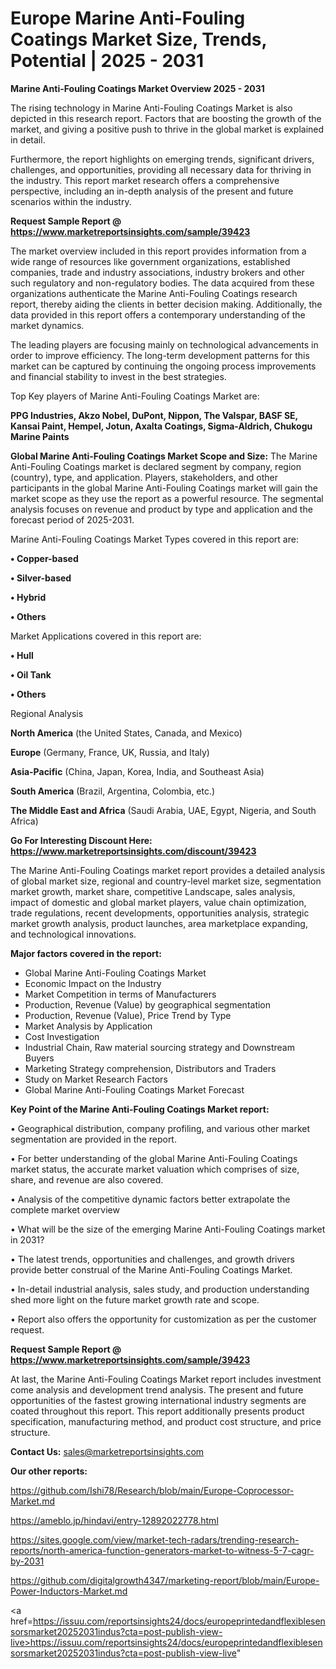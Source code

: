 # Europe Marine Anti-Fouling Coatings Market Size, Trends, Potential | 2025 - 2031

<Strong> Marine Anti-Fouling Coatings Market Overview 2025 - 2031</strong>

The rising technology in Marine Anti-Fouling Coatings Market is also depicted in this research report. Factors that are boosting the growth of the market, and giving a positive push to thrive in the global market is explained in detail.

Furthermore, the report highlights on emerging trends, significant drivers, challenges, and opportunities, providing all necessary data for thriving in the industry. This report market research offers a comprehensive perspective, including an in-depth analysis of the present and future scenarios within the industry.

<strong>Request Sample Report @ <a href=https://www.marketreportsinsights.com/sample/39423>https://www.marketreportsinsights.com/sample/39423</a></strong>

The market overview included in this report provides information from a wide range of resources like government organizations, established companies, trade and industry associations, industry brokers and other such regulatory and non-regulatory bodies. The data acquired from these organizations authenticate the Marine Anti-Fouling Coatings research report, thereby aiding the clients in better decision making. Additionally, the data provided in this report offers a contemporary understanding of the market dynamics.

The leading players are focusing mainly on technological advancements in order to improve efficiency. The long-term development patterns for this market can be captured by continuing the ongoing process improvements and financial stability to invest in the best strategies.

Top Key players of Marine Anti-Fouling Coatings Market are:

<strong>PPG Industries, Akzo Nobel, DuPont, Nippon, The Valspar, BASF SE, Kansai Paint, Hempel, Jotun, Axalta Coatings, Sigma-Aldrich, Chukogu Marine Paints</strong>

<strong><b>Global Marine Anti-Fouling Coatings Market Scope and Size:</b></strong>
The Marine Anti-Fouling Coatings market is declared segment by company, region (country), type, and application. Players, stakeholders, and other participants in the global Marine Anti-Fouling Coatings market will gain the market scope as they use the report as a powerful resource. The segmental analysis focuses on revenue and product by type and application and the forecast period of 2025-2031.

Marine Anti-Fouling Coatings Market Types covered in this report are:

<strong>•  Copper-based

•  Silver-based

•  Hybrid

•  Others</strong>

Market Applications covered in this report are:

<strong>•  Hull

•  Oil Tank

•  Others</strong> 

Regional Analysis

<strong>North America</strong> (the United States, Canada, and Mexico)

<strong>Europe</strong> (Germany, France, UK, Russia, and Italy)

<strong>Asia-Pacific</strong> (China, Japan, Korea, India, and Southeast Asia)

<strong>South America</strong> (Brazil, Argentina, Colombia, etc.)

<strong>The Middle East and Africa</strong> (Saudi Arabia, UAE, Egypt, Nigeria, and South Africa)

<strong>Go For Interesting Discount Here: <a href=https://www.marketreportsinsights.com/discount/39423>https://www.marketreportsinsights.com/discount/39423</a></strong>

The Marine Anti-Fouling Coatings market report provides a detailed analysis of global market size, regional and country-level market size, segmentation market growth, market share, competitive Landscape, sales analysis, impact of domestic and global market players, value chain optimization, trade regulations, recent developments, opportunities analysis, strategic market growth analysis, product launches, area marketplace expanding, and technological innovations.

<strong><b>Major factors covered in the report:</b></strong>
<ul>
  <li>Global Marine Anti-Fouling Coatings Market </li>
  <li>Economic Impact on the Industry</li>
  <li>Market Competition in terms of Manufacturers</li>
  <li>Production, Revenue (Value) by geographical segmentation</li>
  <li>Production, Revenue (Value), Price Trend by Type</li>
  <li>Market Analysis by Application</li>
  <li>Cost Investigation</li>
  <li>Industrial Chain, Raw material sourcing strategy and Downstream Buyers</li>
  <li>Marketing Strategy comprehension, Distributors and Traders</li>
  <li>Study on Market Research Factors</li>
  <li>Global Marine Anti-Fouling Coatings Market Forecast</li>
</ul>

<strong><b>Key Point of the Marine Anti-Fouling Coatings Market report:</b></strong>

• Geographical distribution, company profiling, and various other market segmentation are provided in the report.

• For better understanding of the global Marine Anti-Fouling Coatings market status, the accurate market valuation which comprises of size, share, and revenue are also covered.

• Analysis of the competitive dynamic factors better extrapolate the complete market overview

• What will be the size of the emerging Marine Anti-Fouling Coatings market in 2031?

• The latest trends, opportunities and challenges, and growth drivers provide better construal of the Marine Anti-Fouling Coatings Market.

• In-detail industrial analysis, sales study, and production understanding shed more light on the future market growth rate and scope.

• Report also offers the opportunity for customization as per the customer request.

<strong>Request Sample Report @ <a href=https://www.marketreportsinsights.com/sample/39423>https://www.marketreportsinsights.com/sample/39423</a></strong>

At last, the Marine Anti-Fouling Coatings Market report includes investment come analysis and development trend analysis. The present and future opportunities of the fastest growing international industry segments are coated throughout this report. This report additionally presents product specification, manufacturing method, and product cost structure, and price structure.

<strong>Contact Us:</strong>
sales@marketreportsinsights.com

<strong>Our other reports:</strong>

<a href=https://github.com/Ishi78/Research/blob/main/Europe-Coprocessor-Market.md>https://github.com/Ishi78/Research/blob/main/Europe-Coprocessor-Market.md</a>

<a href=https://ameblo.jp/hindavi/entry-12892022778.html>https://ameblo.jp/hindavi/entry-12892022778.html</a>

<a href=https://sites.google.com/view/market-tech-radars/trending-research-reports/north-america-function-generators-market-to-witness-5-7-cagr-by-2031>https://sites.google.com/view/market-tech-radars/trending-research-reports/north-america-function-generators-market-to-witness-5-7-cagr-by-2031</a>

<a href=https://github.com/digitalgrowth4347/marketing-report/blob/main/Europe-Power-Inductors-Market.md>https://github.com/digitalgrowth4347/marketing-report/blob/main/Europe-Power-Inductors-Market.md</a>

<a href=https://issuu.com/reportsinsights24/docs/europeprintedandflexiblesensorsmarket20252031indus?cta=post-publish-view-live>https://issuu.com/reportsinsights24/docs/europeprintedandflexiblesensorsmarket20252031indus?cta=post-publish-view-live</a>"
